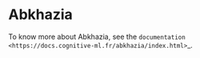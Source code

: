 Abkhazia
=====
To know more about Abkhazia, see the `documentation <https://docs.cognitive-ml.fr/abkhazia/index.html>`_.

